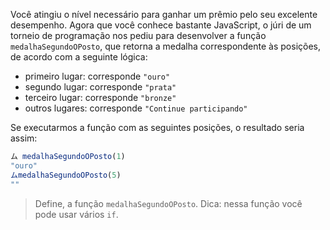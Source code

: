 Você atingiu o nível necessário para ganhar um prêmio pelo seu excelente desempenho. Agora que você conhece bastante JavaScript, o júri de um torneio de programação nos pediu para desenvolver a função `medalhaSegundoOPosto`, que retorna a medalha correspondente às posições, de acordo com a seguinte lógica:

* primeiro lugar: corresponde `"ouro"`
* segundo lugar: corresponde `"prata"`
* terceiro lugar: corresponde `"bronze"`
* outros lugares: corresponde `"Continue participando"`

Se executarmos a função com as seguintes posições, o resultado seria assim:

```javascript
ム medalhaSegundoOPosto(1)
"ouro"
ムmedalhaSegundoOPosto(5)
""
```

> Define, a função `medalhaSegundoOPosto`. Dica: nessa função você pode usar vários `if`.

